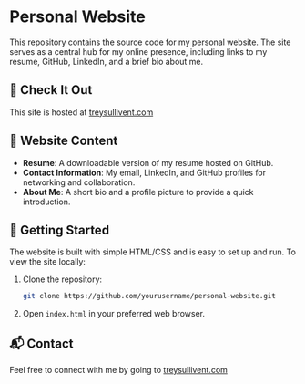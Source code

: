 # Personal Website

This repository contains the source code for my personal website. The site serves as a central hub for my online presence, including links to my resume, GitHub, LinkedIn, and a brief bio about me.

## 🔗 Check It Out

This site is hosted at [treysullivent.com](https://treysullivent.com)

## 📁 Website Content

- **Resume**: A downloadable version of my resume hosted on GitHub.
- **Contact Information**: My email, LinkedIn, and GitHub profiles for networking and collaboration.
- **About Me**: A short bio and a profile picture to provide a quick introduction.

## 🚀 Getting Started

The website is built with simple HTML/CSS and is easy to set up and run. To view the site locally:

1. Clone the repository:
   ```bash
   git clone https://github.com/yourusername/personal-website.git
   ```
2. Open `index.html` in your preferred web browser.

## 📬 Contact

Feel free to connect with me by going to [treysullivent.com](https://treysullivent.com)
